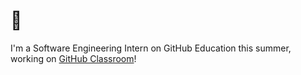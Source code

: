 # 🐣 

I'm a Software Engineering Intern on GitHub Education this summer, working on [GitHub Classroom](http://classroom.github.com/)!
